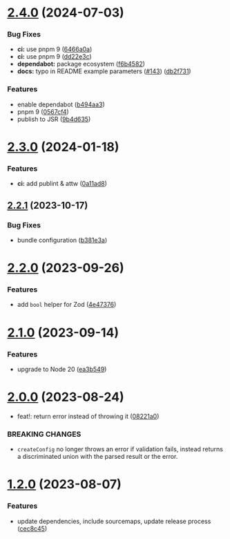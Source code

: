 # [2.4.0](https://github.com/samialdury/envey/compare/v2.3.0...v2.4.0) (2024-07-03)


### Bug Fixes

* **ci:** use pnpm 9 ([6466a0a](https://github.com/samialdury/envey/commit/6466a0a3ec95549c6ff3e2aa4daf2e9e8f793eb0))
* **ci:** use pnpm 9 ([dd22e3c](https://github.com/samialdury/envey/commit/dd22e3c3f156e58a41fb3f49b684854aa50506cd))
* **dependabot:** package ecosystem ([f6b4582](https://github.com/samialdury/envey/commit/f6b4582c92efc1b74fb17e488794d913ed390355))
* **docs:** typo in README example parameters ([#143](https://github.com/samialdury/envey/issues/143)) ([db2f731](https://github.com/samialdury/envey/commit/db2f731ea8c396df48911b0640bd617aae177653))


### Features

* enable dependabot ([b494aa3](https://github.com/samialdury/envey/commit/b494aa32abd781116fd35b5be168735f0e862310))
* pnpm 9 ([0567cf4](https://github.com/samialdury/envey/commit/0567cf42d158c9981635e00d1cac71ad07e0ffa6))
* publish to JSR ([9b4d635](https://github.com/samialdury/envey/commit/9b4d635f725ab30d8c8b1f780c4bc1b280a2a5c6))

# [2.3.0](https://github.com/samialdury/envey/compare/v2.2.1...v2.3.0) (2024-01-18)


### Features

* **ci:** add publint & attw ([0a11ad8](https://github.com/samialdury/envey/commit/0a11ad8bc0c57ce4113f1e78dae1c2dfb9e0d34c))

## [2.2.1](https://github.com/samialdury/envey/compare/v2.2.0...v2.2.1) (2023-10-17)


### Bug Fixes

* bundle configuration ([b381e3a](https://github.com/samialdury/envey/commit/b381e3ac1323f30761b3409d396e7a4df34c7fe1))

# [2.2.0](https://github.com/samialdury/envey/compare/v2.1.0...v2.2.0) (2023-09-26)


### Features

* add `bool` helper for Zod ([4e47376](https://github.com/samialdury/envey/commit/4e47376138cfc44607f8a4e13adc36bf43a23ff0))

# [2.1.0](https://github.com/samialdury/envey/compare/v2.0.0...v2.1.0) (2023-09-14)


### Features

* upgrade to Node 20 ([ea3b549](https://github.com/samialdury/envey/commit/ea3b549cf3bcc430750db696d1a76e948bbadbb6))

# [2.0.0](https://github.com/samialdury/envey/compare/v1.2.0...v2.0.0) (2023-08-24)


* feat!: return error instead of throwing it ([08221a0](https://github.com/samialdury/envey/commit/08221a0a1a54d806a6e9e5346ac88c63508ceb54))


### BREAKING CHANGES

* `createConfig` no longer throws an error if validation fails,
instead returns a discriminated union with the parsed result or the error.

# [1.2.0](https://github.com/samialdury/envey/compare/v1.1.3...v1.2.0) (2023-08-07)


### Features

* update dependencies, include sourcemaps, update release process ([cec8c45](https://github.com/samialdury/envey/commit/cec8c4591276b2e1952fa91a5027fc3338e6f2ea))
